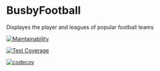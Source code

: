 # BusbyFootball
Displayes the player and leagues of popular football teams

[![Maintainability](https://api.codeclimate.com/v1/badges/f64d96a99f1a89a4d3d5/maintainability)](https://codeclimate.com/github/steve1rm/BusbyFootball/maintainability)

[![Test Coverage](https://api.codeclimate.com/v1/badges/f64d96a99f1a89a4d3d5/test_coverage)](https://codeclimate.com/github/steve1rm/BusbyFootball/test_coverage)

[![codecov](https://codecov.io/gh/steve1rm/BusbyFootball/branch/master/graph/badge.svg?token=LnlYMWrER4)](https://codecov.io/gh/steve1rm/BusbyFootball)
